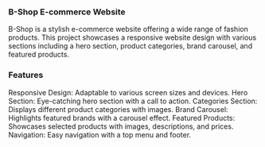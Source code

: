 ### B-Shop E-commerce Website

B-Shop is a stylish e-commerce website offering a wide range of fashion products. This project showcases a responsive website design with various sections including a hero section, product categories, brand carousel, and featured products.

### Features
Responsive Design: Adaptable to various screen sizes and devices.
Hero Section: Eye-catching hero section with a call to action.
Categories Section: Displays different product categories with images.
Brand Carousel: Highlights featured brands with a carousel effect.
Featured Products: Showcases selected products with images, descriptions, and prices.
Navigation: Easy navigation with a top menu and footer.
